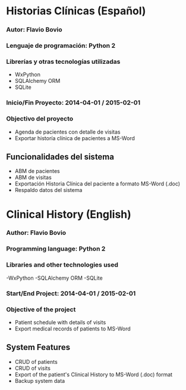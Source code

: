 # Historias Clínicas (Español)

### Autor: Flavio Bovio

### Lenguaje de programación: Python 2

### Librerías y otras tecnologías utilizadas
 - WxPython
 - SQLAlchemy ORM
 - SQLite

### Inicio/Fin Proyecto: 2014-04-01 / 2015-02-01

### Objectivo del proyecto
 - Agenda de pacientes con detalle de visitas
 - Exportar historía clínica de pacientes a MS-Word
    
## Funcionalidades del sistema
  - ABM de pacientes
  - ABM de visitas
  - Exportación Historia Clínica del paciente a formato MS-Word (.doc)
  - Respaldo datos del sistema


# Clinical History (English)

### Author: Flavio Bovio

### Programming language: Python 2

### Libraries and other technologies used
 -WxPython
 -SQLAlchemy ORM
 -SQLite

### Start/End Project: 2014-04-01 / 2015-02-01

### Objective of the project
 - Patient schedule with details of visits
 - Export medical records of patients to MS-Word
    
## System Features
  - CRUD of patients
  - CRUD of visits
  - Export of the patient's Clinical History to MS-Word (.doc) format
  - Backup system data

